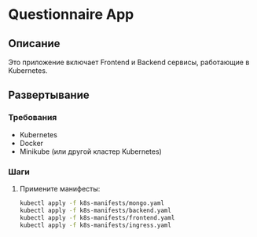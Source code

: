 # Questionnaire App

## Описание
Это приложение включает Frontend и Backend сервисы, работающие в Kubernetes.

## Развертывание

### Требования
- Kubernetes
- Docker
- Minikube (или другой кластер Kubernetes)

### Шаги
1. Примените манифесты:
   ```bash
   kubectl apply -f k8s-manifests/mongo.yaml
   kubectl apply -f k8s-manifests/backend.yaml
   kubectl apply -f k8s-manifests/frontend.yaml
   kubectl apply -f k8s-manifests/ingress.yaml
